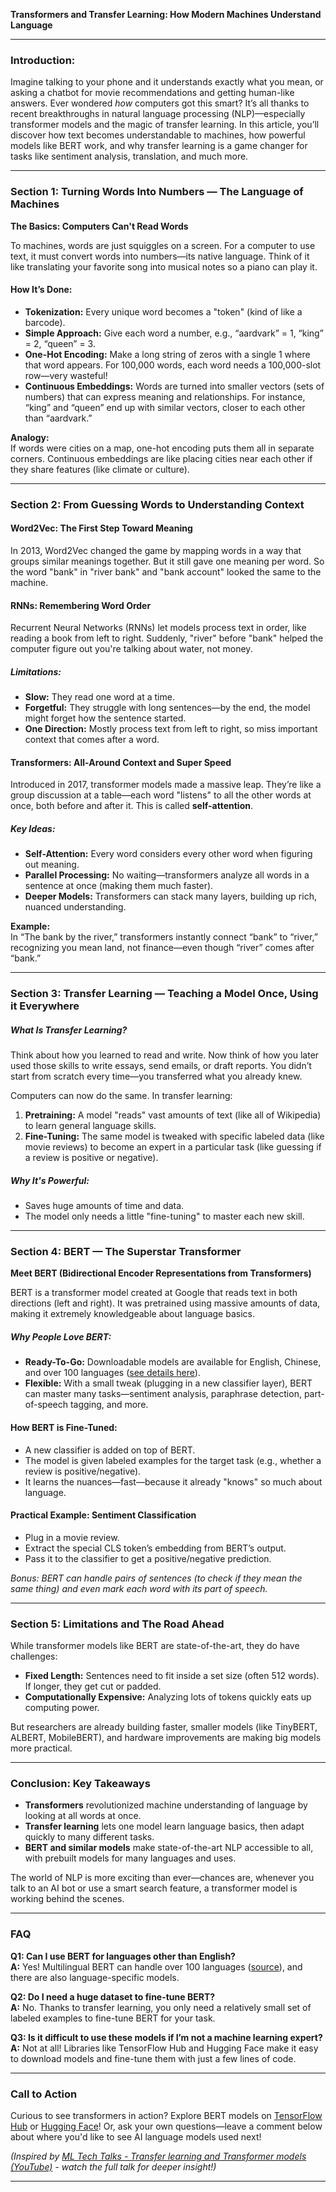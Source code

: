 **Transformers and Transfer Learning: How Modern Machines Understand Language**

---

### Introduction:  
Imagine talking to your phone and it understands exactly what you mean, or asking a chatbot for movie recommendations and getting human-like answers. Ever wondered *how* computers got this smart? It’s all thanks to recent breakthroughs in natural language processing (NLP)—especially transformer models and the magic of transfer learning. In this article, you’ll discover how text becomes understandable to machines, how powerful models like BERT work, and why transfer learning is a game changer for tasks like sentiment analysis, translation, and much more.

---

### Section 1: Turning Words Into Numbers — The Language of Machines

**The Basics: Computers Can't Read Words**

To machines, words are just squiggles on a screen. For a computer to use text, it must convert words into numbers—its native language. Think of it like translating your favorite song into musical notes so a piano can play it.

#### **How It’s Done:**
- **Tokenization:** Every unique word becomes a "token" (kind of like a barcode).
- **Simple Approach:** Give each word a number, e.g., “aardvark” = 1, “king” = 2, “queen” = 3.
- **One-Hot Encoding:** Make a long string of zeros with a single 1 where that word appears. For 100,000 words, each word needs a 100,000-slot row—very wasteful!
- **Continuous Embeddings:** Words are turned into smaller vectors (sets of numbers) that can express meaning and relationships. For instance, “king” and “queen” end up with similar vectors, closer to each other than “aardvark.”

**Analogy:**  
If words were cities on a map, one-hot encoding puts them all in separate corners. Continuous embeddings are like placing cities near each other if they share features (like climate or culture).

---

### Section 2: From Guessing Words to Understanding Context

#### **Word2Vec: The First Step Toward Meaning**

In 2013, Word2Vec changed the game by mapping words in a way that groups similar meanings together. But it still gave one meaning per word. So the word "bank" in "river bank" and "bank account" looked the same to the machine.

#### **RNNs: Remembering Word Order**

Recurrent Neural Networks (RNNs) let models process text in order, like reading a book from left to right. Suddenly, "river" before "bank" helped the computer figure out you're talking about water, not money.

##### **Limitations:**
- **Slow:** They read one word at a time.
- **Forgetful:** They struggle with long sentences—by the end, the model might forget how the sentence started.
- **One Direction:** Mostly process text from left to right, so miss important context that comes after a word.

#### **Transformers: All-Around Context and Super Speed**

Introduced in 2017, transformer models made a massive leap. They’re like a group discussion at a table—each word "listens" to all the other words at once, both before and after it. This is called **self-attention**.

##### **Key Ideas:**
- **Self-Attention:** Every word considers every other word when figuring out meaning.
- **Parallel Processing:** No waiting—transformers analyze all words in a sentence at once (making them much faster).
- **Deeper Models:** Transformers can stack many layers, building up rich, nuanced understanding.

**Example:**  
In “The bank by the river,” transformers instantly connect “bank” to “river,” recognizing you mean land, not finance—even though “river” comes after “bank.”

---

### Section 3: Transfer Learning — Teaching a Model Once, Using it Everywhere

##### **What Is Transfer Learning?**

Think about how you learned to read and write. Now think of how you later used those skills to write essays, send emails, or draft reports. You didn’t start from scratch every time—you transferred what you already knew.

Computers can now do the same. In transfer learning:
1. **Pretraining:** A model "reads" vast amounts of text (like all of Wikipedia) to learn general language skills.
2. **Fine-Tuning:** The same model is tweaked with specific labeled data (like movie reviews) to become an expert in a particular task (like guessing if a review is positive or negative).

##### **Why It's Powerful:**
- Saves huge amounts of time and data.
- The model only needs a little "fine-tuning" to master each new skill.

---

### Section 4: BERT — The Superstar Transformer

**Meet BERT (Bidirectional Encoder Representations from Transformers)**

BERT is a transformer model created at Google that reads text in both directions (left and right). It was pretrained using massive amounts of data, making it extremely knowledgeable about language basics.

##### **Why People Love BERT:**
- **Ready-To-Go:** Downloadable models are available for English, Chinese, and over 100 languages ([see details here](https://www.youtube.com/watch?v=LE3NfEULV6k)).
- **Flexible:** With a small tweak (plugging in a new classifier layer), BERT can master many tasks—sentiment analysis, paraphrase detection, part-of-speech tagging, and more.

#### **How BERT is Fine-Tuned:**
- A new classifier is added on top of BERT.
- The model is given labeled examples for the target task (e.g., whether a review is positive/negative).
- It learns the nuances—fast—because it already "knows" so much about language.

#### **Practical Example: Sentiment Classification**
- Plug in a movie review.
- Extract the special CLS token’s embedding from BERT’s output.
- Pass it to the classifier to get a positive/negative prediction.

*Bonus: BERT can handle pairs of sentences (to check if they mean the same thing) and even mark each word with its part of speech.*

---

### Section 5: Limitations and The Road Ahead

While transformer models like BERT are state-of-the-art, they do have challenges:
- **Fixed Length:** Sentences need to fit inside a set size (often 512 words). If longer, they get cut or padded.
- **Computationally Expensive:** Analyzing lots of tokens quickly eats up computing power.

But researchers are already building faster, smaller models (like TinyBERT, ALBERT, MobileBERT), and hardware improvements are making big models more practical.

---

### Conclusion: Key Takeaways

- **Transformers** revolutionized machine understanding of language by looking at all words at once.
- **Transfer learning** lets one model learn language basics, then adapt quickly to many different tasks.
- **BERT and similar models** make state-of-the-art NLP accessible to all, with prebuilt models for many languages and uses.

The world of NLP is more exciting than ever—chances are, whenever you talk to an AI bot or use a smart search feature, a transformer model is working behind the scenes.

---

### FAQ

**Q1: Can I use BERT for languages other than English?**  
**A:** Yes! Multilingual BERT can handle over 100 languages ([source](https://www.youtube.com/watch?v=LE3NfEULV6k)), and there are also language-specific models.

**Q2: Do I need a huge dataset to fine-tune BERT?**  
**A:** No. Thanks to transfer learning, you only need a relatively small set of labeled examples to fine-tune BERT for your task.

**Q3: Is it difficult to use these models if I’m not a machine learning expert?**  
**A:** Not at all! Libraries like TensorFlow Hub and Hugging Face make it easy to download models and fine-tune them with just a few lines of code.

---

### Call to Action

Curious to see transformers in action? Explore BERT models on [TensorFlow Hub](https://tfhub.dev/) or [Hugging Face](https://huggingface.co/)! Or, ask your own questions—leave a comment below about where you'd like to see AI language models used next!

*(Inspired by [ML Tech Talks - Transfer learning and Transformer models (YouTube)](https://www.youtube.com/watch?v=LE3NfEULV6k) - watch the full talk for deeper insight!)*

---